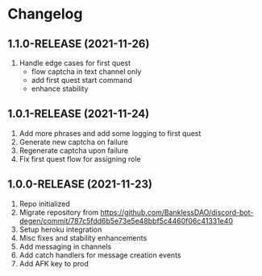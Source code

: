 # Changelog

## 1.1.0-RELEASE (2021-11-26)

1. Handle edge cases for first quest
   - flow captcha in text channel only
   - add first quest start command
   - enhance stability

## 1.0.1-RELEASE (2021-11-24)

1. Add more phrases and add some logging to first quest
2. Generate new captcha on failure
3. Regenerate captcha upon failure
4. Fix first quest flow for assigning role

## 1.0.0-RELEASE (2021-11-23)

1. Repo initialized
2. Migrate repository from https://github.com/BanklessDAO/discord-bot-degen/commit/787c5fdd6b5e73e5e48bbf5c4460f06c41331e40
3. Setup heroku integration
4. Misc fixes and stability enhancements
5. Add messaging in channels
6. Add catch handlers for message creation events
7. Add AFK key to prod